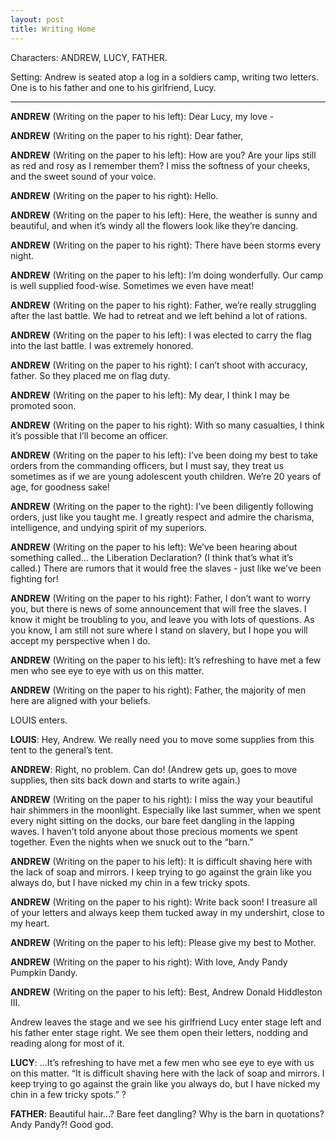 ```yaml
---
layout: post
title: Writing Home
---
```

Characters: ANDREW, LUCY, FATHER.

Setting: Andrew is seated atop a log in a soldiers camp, writing two letters. One is to his father and one to his girlfriend, Lucy. 

******

**ANDREW** (Writing on the paper to his left): Dear Lucy, my love -

**ANDREW** (Writing on the paper to his right): Dear father,

**ANDREW** (Writing on the paper to his left): How are you? Are your lips still as red and rosy as I remember them? I miss the softness of your cheeks, and the sweet sound of your voice.

**ANDREW** (Writing on the paper to his right): Hello.

**ANDREW** (Writing on the paper to his left): Here, the weather is sunny and beautiful, and when it’s windy all the flowers look like they’re dancing.

**ANDREW** (Writing on the paper to his right): There have been storms every night.

**ANDREW** (Writing on the paper to his left): I’m doing wonderfully. Our camp is well supplied food-wise. Sometimes we even have meat! 

**ANDREW** (Writing on the paper to his right): Father, we’re really struggling after the last battle. We had to retreat and we left behind a lot of rations. 

**ANDREW** (Writing on the paper to his left): I was elected to carry the flag into the last battle. I was extremely honored.

**ANDREW** (Writing on the paper to his right): I can’t shoot with accuracy, father. So they placed me on flag duty. 

**ANDREW** (Writing on the paper to his left): My dear, I think I may be promoted soon. 

**ANDREW** (Writing on the paper to his right): With so many casualties, I think it’s possible that I’ll become an officer. 

**ANDREW** (Writing on the paper to his left): I’ve been doing my best to take orders from the commanding officers, but I must say, they treat us sometimes as if we are young adolescent youth children. We’re 20 years of age, for goodness sake!

**ANDREW** (Writing on the paper to the right): I’ve been diligently following orders, just like you taught me. I greatly respect and admire the charisma, intelligence, and undying spirit of my superiors.

**ANDREW** (Writing on the paper to his left): We’ve been hearing about something called... the Liberation Declaration? (I think that’s what it’s called.) There are rumors that it would free the slaves - just like we’ve been fighting for!

**ANDREW** (Writing on the paper to his right): Father, I don’t want to worry you, but there is news of some announcement that will free the slaves. I know it might be troubling to you, and leave you with lots of questions. As you know, I am still not sure where I stand on slavery, but I hope you will accept my perspective when I do.

**ANDREW** (Writing on the paper to his left): It’s refreshing to have met a few men who see eye to eye with us on this matter.

**ANDREW** (Writing on the paper to his right): Father, the majority of men here are aligned with your beliefs.

LOUIS enters. 

**LOUIS**: Hey, Andrew. We really need you to move some supplies from this tent to the general’s tent. 

**ANDREW**: Right, no problem. Can do!  (Andrew gets up, goes to move supplies, then sits back down and starts to write again.)

**ANDREW** (Writing on the paper to his right): I miss the way your beautiful hair shimmers in the moonlight. Especially like last summer, when we spent every night sitting on the docks, our bare feet dangling in the lapping waves. I haven’t told anyone about those precious moments we spent together. Even the nights when we snuck out to the “barn.” 

**ANDREW** (Writing on the paper to his left): It is difficult shaving here with the lack of soap and mirrors. I keep trying to go against the grain like you always do, but I have nicked my chin in a few tricky spots. 

**ANDREW** (Writing on the paper to his right): Write back soon! I treasure all of your letters and always keep them tucked away in my undershirt, close to my heart.

**ANDREW** (Writing on the paper to his left): Please give my best to Mother.

**ANDREW** (Writing on the paper to his right): With love, Andy Pandy Pumpkin Dandy. 

**ANDREW** (Writing on the paper to his left): Best, Andrew Donald Hiddleston III.

Andrew leaves the stage and we see his girlfriend Lucy enter stage left and his father enter stage right. We see them open their letters, nodding and reading along for most of it.

**LUCY**: ...It’s refreshing to have met a few men who see eye to eye with us on this matter. “It is difficult shaving here with the lack of soap and mirrors. I keep trying to go against the grain like you always do, but I have nicked my chin in a few tricky spots.” ?

**FATHER**: Beautiful hair...? Bare feet dangling? Why is the barn in quotations? Andy Pandy?! Good god.
